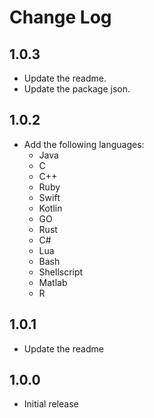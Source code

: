 # Change Log

## 1.0.3

- Update the readme.
- Update the package json.

## 1.0.2

- Add the following languages:
  - Java
  - C
  - C++
  - Ruby
  - Swift
  - Kotlin
  - GO
  - Rust
  - C#
  - Lua
  - Bash
  - Shellscript
  - Matlab
  - R

## 1.0.1

- Update the readme

## 1.0.0

- Initial release